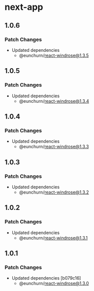 # next-app

## 1.0.6

### Patch Changes

- Updated dependencies
  - @eunchurn/react-windrose@1.3.5

## 1.0.5

### Patch Changes

- Updated dependencies
  - @eunchurn/react-windrose@1.3.4

## 1.0.4

### Patch Changes

- Updated dependencies
  - @eunchurn/react-windrose@1.3.3

## 1.0.3

### Patch Changes

- Updated dependencies
  - @eunchurn/react-windrose@1.3.2

## 1.0.2

### Patch Changes

- Updated dependencies
  - @eunchurn/react-windrose@1.3.1

## 1.0.1

### Patch Changes

- Updated dependencies [b079c16]
  - @eunchurn/react-windrose@1.3.0
